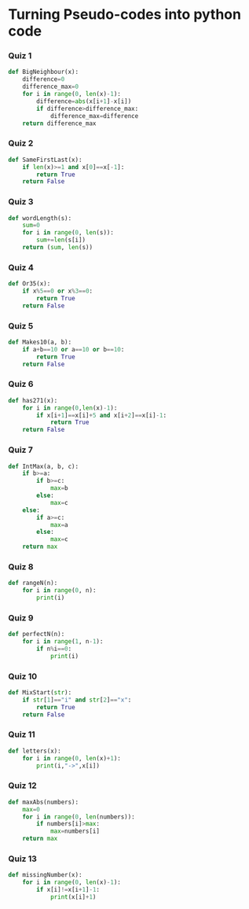 # Turning Pseudo-codes into python code
### Quiz 1
```py
def BigNeighbour(x):
    difference=0
    difference_max=0
    for i in range(0, len(x)-1):
        difference=abs(x[i+1]-x[i])
        if difference>difference_max:
            difference_max=difference
    return difference_max
```
### Quiz 2
```py
def SameFirstLast(x):
    if len(x)>=1 and x[0]==x[-1]:
        return True
    return False
```
### Quiz 3
```py
def wordLength(s):
    sum=0
    for i in range(0, len(s)):
        sum+=len(s[i])
    return (sum, len(s))
```
### Quiz 4
```py
def Or35(x):
    if x%5==0 or x%3==0:
        return True
    return False
```
### Quiz 5
```py
def Makes10(a, b):
    if a+b==10 or a==10 or b==10:
        return True
    return False
```
### Quiz 6
```py
def has271(x):
    for i in range(0,len(x)-1):
        if x[i+1]==x[i]+5 and x[i+2]==x[i]-1:
            return True
    return False
```
### Quiz 7
```py
def IntMax(a, b, c):
    if b>=a:
        if b>=c:
            max=b
        else:
            max=c
    else:
        if a>=c:
            max=a
        else:
            max=c
    return max
```
### Quiz 8
```py
def rangeN(n):
    for i in range(0, n):
        print(i)
```
### Quiz 9
```py
def perfectN(n):
    for i in range(1, n-1):
        if n%i==0:
            print(i)
```
### Quiz 10
```py
def MixStart(str):
    if str[1]=="i" and str[2]=="x":
        return True
    return False
```
### Quiz 11
```py
def letters(x):
    for i in range(0, len(x)+1):
        print(i,"->",x[i])
```
### Quiz 12
```py
def maxAbs(numbers):
    max=0
    for i in range(0, len(numbers)):
        if numbers[i]>max:
            max=numbers[i]
    return max
```
### Quiz 13
```py
def missingNumber(x):
    for i in range(0, len(x)-1):
        if x[i]!=x[i+1]-1:
            print(x[i]+1)
```

